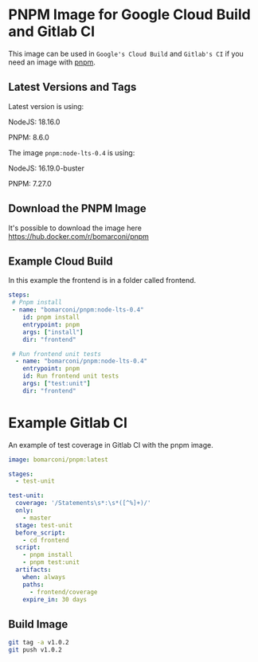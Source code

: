# PNPM Image for Google Cloud Build and Gitlab CI

This image can be used in `Google's Cloud Build` and `Gitlab's CI` if you need an image with [pnpm](https://pnpm.io/).

## Latest Versions and Tags

Latest version is using:

NodeJS: 18.16.0

PNPM: 8.6.0

The image `pnpm:node-lts-0.4` is using:

NodeJS: 16.19.0-buster

PNPM: 7.27.0

## Download the PNPM Image

It's possible to download the image here <https://hub.docker.com/r/bomarconi/pnpm>

## Example Cloud Build

In this example the frontend is in a folder called frontend.

```yaml
steps:  
 # Pnpm install 
 - name: "bomarconi/pnpm:node-lts-0.4"  
    id: pnpm install  
    entrypoint: pnpm  
    args: ["install"]  
    dir: "frontend"  

 # Run frontend unit tests
  - name: "bomarconi/pnpm:node-lts-0.4"  
    entrypoint: pnpm  
    id: Run frontend unit tests  
    args: ["test:unit"]  
    dir: "frontend"  
```

# Example Gitlab CI

An example of test coverage in Gitlab CI with the pnpm image.

```yaml
image: bomarconi/pnpm:latest

stages:
  - test-unit

test-unit:
  coverage: '/Statements\s*:\s*([^%]+)/'
  only:
    - master
  stage: test-unit
  before_script:
    - cd frontend
  script:
    - pnpm install
    - pnpm test:unit
  artifacts:
    when: always
    paths:
      - frontend/coverage
    expire_in: 30 days
```

## Build Image

```bash
git tag -a v1.0.2
git push v1.0.2
```
